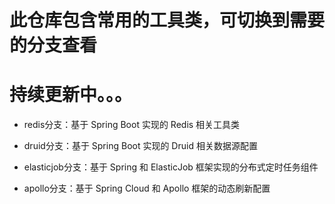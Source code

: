 # 此仓库包含常用的工具类，可切换到需要的分支查看
# 持续更新中。。。

* redis分支：基于 Spring Boot 实现的 Redis 相关工具类

* druid分支：基于 Spring Boot 实现的 Druid 相关数据源配置

* elasticjob分支：基于 Spring 和 ElasticJob 框架实现的分布式定时任务组件

* apollo分支：基于 Spring Cloud 和 Apollo 框架的动态刷新配置